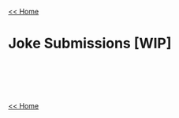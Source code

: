[<< Home](./home.md#readme)
# Joke Submissions [WIP]



<br><br><br><br>

[<< Home](./home.md#readme)
